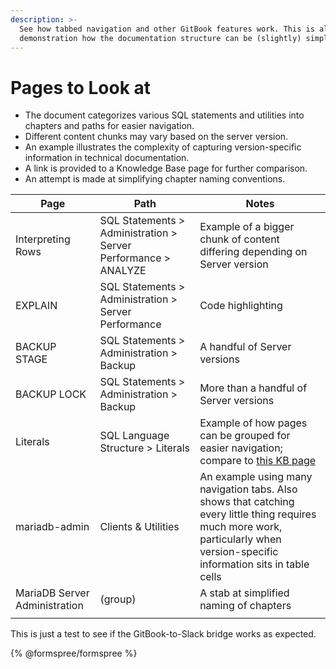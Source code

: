 ```yaml
---
description: >-
  See how tabbed navigation and other GitBook features work. This is also a
  demonstration how the documentation structure can be (slightly) simplified.
---
```


# Pages to Look at

* The document categorizes various SQL statements and utilities into chapters and paths for easier navigation.
* Different content chunks may vary based on the server version.
* An example illustrates the complexity of capturing version-specific information in technical documentation.
* A link is provided to a Knowledge Base page for further comparison.
* An attempt is made at simplifying chapter naming conventions.

| Page                          | Path                                                           | Notes                                                                                                                                                                          |
| ----------------------------- | -------------------------------------------------------------- | ------------------------------------------------------------------------------------------------------------------------------------------------------------------------------ |
| Interpreting Rows             | SQL Statements > Administration > Server Performance > ANALYZE | Example of a bigger chunk of content differing depending on Server version                                                                                                     |
| EXPLAIN                       | SQL Statements > Administration > Server Performance           | Code highlighting                                                                                                                                                              |
| BACKUP STAGE                  | SQL Statements > Administration > Backup                       | A handful of Server versions                                                                                                                                                   |
| BACKUP LOCK                   | SQL Statements > Administration > Backup                       | More than a handful of Server versions                                                                                                                                         |
| Literals                      | SQL Language Structure > Literals                              | Example of how pages can be grouped for easier navigation; compare to [this KB page](https://mariadb.com/kb/en/sql-language-structure/)                                        |
| mariadb-admin                 | Clients & Utilities                                            | An example using many navigation tabs. Also shows that catching every little thing requires much more work, particularly when version-specific information sits in table cells |
| MariaDB Server Administration | (group)                                                        | A stab at simplified naming of chapters                                                                                                                                        |
|                               |                                                                |                                                                                                                                                                                |

This is just a test to see if the GitBook-to-Slack bridge works as expected.

{% @formspree/formspree %}

